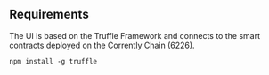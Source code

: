 ## Requirements

The UI is based on the Truffle Framework and connects to the smart contracts deployed on the Corrently Chain (6226).

```
npm install -g truffle
```
